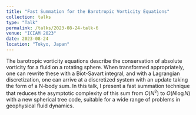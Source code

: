```yaml
---
title: "Fast Summation for the Barotropic Vorticity Equations"
collection: talks
type: "Talk"
permalink: /talks/2023-08-24-talk-6
venue: "ICIAM 2023"
date: 2023-08-24
location: "Tokyo, Japan"
---
```


The barotropic vorticity equations describe the conservation of absolute vorticity for a fluid on a rotating sphere. When transformed appropriately, one can rewrite these with a Biot-Savart integral, and with a Lagrangian discretization, one can arrive at a discretized system with an update taking the form of a N-body sum. In this talk, I present a fast summation technique that reduces the asymptotic complexity of this sum from $O(N^2)$ to $O(N\log{N})$ with a new spherical tree code, suitable for a wide range of problems in geophysical fluid dynamics. 
